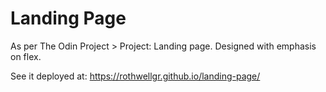 # Landing Page

As per The Odin Project > Project: Landing page. Designed with emphasis on flex.

See it deployed at: https://rothwellgr.github.io/landing-page/

